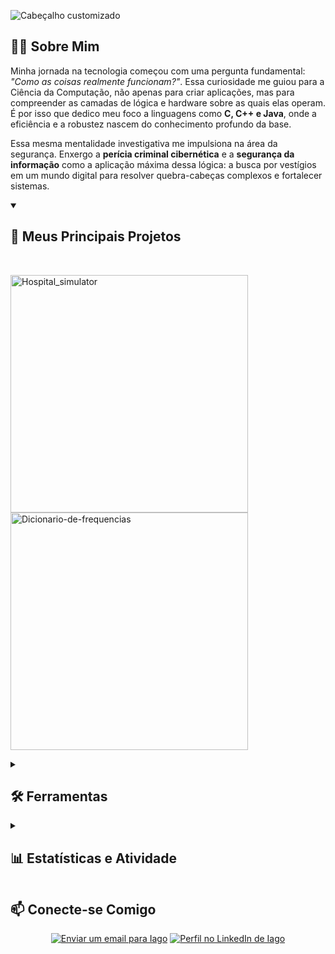 ![Cabeçalho customizado](https://raw.githubusercontent.com/Iagoolo/Iagoolo/main/header.svg)

## 👨‍💻 Sobre Mim

Minha jornada na tecnologia começou com uma pergunta fundamental: *"Como as coisas realmente funcionam?"*. Essa curiosidade me guiou para a Ciência da Computação, não apenas para criar aplicações, mas para compreender as camadas de lógica e hardware sobre as quais elas operam. É por isso que dedico meu foco a linguagens como **C, C++ e Java**, onde a eficiência e a robustez nascem do conhecimento profundo da base.

Essa mesma mentalidade investigativa me impulsiona na área da segurança. Enxergo a **perícia criminal cibernética** e a **segurança da informação** como a aplicação máxima dessa lógica: a busca por vestígios em um mundo digital para resolver quebra-cabeças complexos e fortalecer sistemas.

<details open>
  <summary><h2>🚀 Meus Principais Projetos</h2></summary>
  <br>
  <p align="left">
    <a href="https://github.com/Iagoolo/Hospital_simulator">
      <img width="380" src="https://denvercoder1-github-readme-stats.vercel.app/api/pin/?username=Iagoolo&repo=Hospital_simulator&theme=onedark&show_icons=true" alt="Hospital_simulator">
    </a>
    <a href="https://github.com/Iagoolo/Dicionario-de-frequencias">
      <img width="380" src="https://denvercoder1-github-readme-stats.vercel.app/api/pin/?username=Iagoolo&repo=Dicionario-de-frequencias&theme=onedark&show_icons=true" alt="Dicionario-de-frequencias">
    </a>
  </p>
</details>

<details>
  <summary><h2>🛠️ Ferramentas</h2></summary>
  
  <details>
    <summary><h3>💻 Linguagens</h3></summary>
    <p align="left">
      <a href="https://github.com/search?q=user%3AIagoolo+language%3Ac"><img alt="C" src="https://custom-icon-badges.demolab.com/badge/C-03599C.svg?logo=c-in-hexagon&logoColor=white"></a>
      <a href="https://github.com/search?q=user%3AIagoolo+language%3Acpp"><img alt="C++" src="https://custom-icon-badges.demolab.com/badge/C++-9C033A.svg?logo=cpp2&logoColor=white"></a>
      <a href="https://github.com/search?q=user%3AIagoolo+language%3Ajava"><img alt="Java" src="https://custom-icon-badges.demolab.com/badge/Java-007396.svg?logo=java&logoColor=white"></a>
      <a href="https://github.com/search?q=user%3AIagoolo+language%3Ago"><img alt="Go" src="https://img.shields.io/badge/Go-00ADD8.svg?logo=go&logoColor=white"></a>
      <a href="https://github.com/search?q=user%3AIagoolo+language%3Asql"><img alt="SQL" src="https://custom-icon-badges.demolab.com/badge/SQL-025E8C.svg?logo=database&logoColor=white"></a>
    </p>
  </details>

  <details>
    <summary><h3>🗄️ Databases</h3></summary>
    <p align="left">
      <a href="#"><img alt="PostgreSQL" src ="https://custom-icon-badges.demolab.com/badge/PostgreSQL-336791.svg?logo=postgresql&logoColor=white"></a>
    </p>
  </details>

  <details>
    <summary><h3>⚙️ Software e Ferramentas</h3></summary>
    <p align="left">
      <a href="#"><img alt="Linux" src="https://img.shields.io/badge/Linux-FCC624?style=for-the-badge&logo=linux&logoColor=black"></a>
      <a href="#"><img alt="Windows" src="https://img.shields.io/badge/Windows-0078D6?style=for-the-badge&logo=windows&logoColor=white"></a>
      <a href="#"><img alt="Git" src="https://custom-icon-badges.demolab.com/badge/Git-F05032.svg?logo=git&logoColor=white"></a>
      <a href="#"><img alt="VS Code" src="https://custom-icon-badges.demolab.com/badge/VS%20Code-007ACC.svg?logo=visual-studio-code&logoColor=white"></a>
    </p>
  </details>

</details>

<details>
  <summary><h2>📊 Estatísticas e Atividade</h2></summary>

  <h3>🔥 Estatísticas de Sequência (Streak)</h3>
  <p>
    <a href="https://github.com/DenverCoder1/github-readme-streak-stats">
      <img title="Estatísticas de Sequência do Iago" alt="Iago's streak" src="https://github-readme-streak-stats-eight.vercel.app/?user=Iagoolo&theme=monokai-metallian&hide_border=true&short_numbers=true"/>
    </a>
  </p>
  
  <br>

  <h3>💻 Estatísticas Gerais do GitHub</h3>
  <p>
    <a href="https://github.com/anuraghazra/github-readme-stats">
      <img alt="Estatísticas do GitHub de Iago" src="https://denvercoder1-github-readme-stats.vercel.app/api/?username=Iagoolo&show_icons=true&include_all_commits=true&count_private=true&theme=react&hide_border=true&bg_color=1F222E&title_color=F85D7F&icon_color=F8D866" height="192px"/>
    </a>
    <a href="https://github.com/anuraghazra/github-readme-stats">
      <img alt="Linguagens mais usadas por Iago" src="https://denvercoder1-github-readme-stats.vercel.app/api/top-langs/?username=Iagoolo&langs_count=8&layout=compact&theme=react&hide_border=true&bg_color=1F222E&title_color=F85D7F&icon_color=F8D866" height="192px"/>
    </a>
  </p>
  
  <p>
    <a href="https://github.com/ashutosh00710/github-readme-activity-graph">
      <img alt="Gráfico de Atividade do Iago" src="https://github-readme-activity-graph.vercel.app/graph?username=Iagoolo&bg_color=1F222E&color=F8D866&line=F85D7F&point=FFFFFF&hide_border=true" />
    </a>
  </p>

</details>

## 📫 Conecte-se Comigo

<p align="center">
  <a href="mailto:iagooliveiralo070@gmail.com"><img alt="Enviar um email para Iago" src="https://img.shields.io/badge/Email-000?style=for-the-badge&logo=gmail&logoColor=red"></a>
  <a href="https://www.linkedin.com/in/[SEU-USUARIO-DO-LINKEDIN]" target="_blank"><img alt="Perfil no LinkedIn de Iago" src="https://img.shields.io/badge/LinkedIn-0077B5?style=for-the-badge&logo=linkedin&logoColor=white"></a>
</p>
